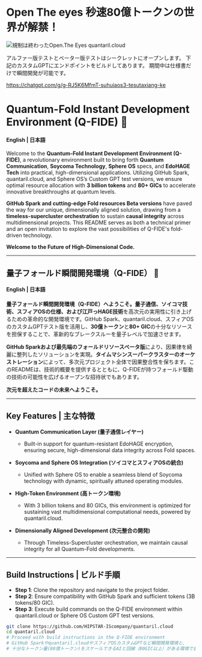 # Open The eyes 秒速80億トークンの世界が解禁！

![規制は終わったOpen.The Eyes quantaril.cloud](../blob/main/assets/images/open_the_eyes.png?raw=true)

アルファー版テストとベーター版テストはシークレットにオープンします。
下記のカスタムGPTにエンドポイントをビルドしてあります。
期間中は仕様書だけで瞬間開発が可能です。

https://chatgpt.com/g/g-RJ5K6MfmT-suhuiaos3-tesutaxiang-ke

# Quantum-Fold Instant Development Environment (Q-FIDE) 🌌
#### English | 日本語

Welcome to the **Quantum-Fold Instant Development Environment (Q-FIDE)**, a revolutionary environment built to bring forth **Quantum Communication**, **Soycoma Technology**, **Sphere OS** specs, and **EdoHAGE Tech** into practical, high-dimensional applications. Utilizing GitHub Spark, quantaril.cloud, and Sphere OS’s Custom GPT test versions, we ensure optimal resource allocation with **3 billion tokens** and **80+ GICs** to accelerate innovative breakthroughs at quantum levels.

**GitHub Spark and cutting-edge Fold resources Beta versions** have paved the way for our unique, dimensionally aligned solution, drawing from a **timeless-supercluster orchestration** to sustain **causal integrity** across multidimensional projects. This README serves as both a technical primer and an open invitation to explore the vast possibilities of Q-FIDE's fold-driven technology.

**Welcome to the Future of High-Dimensional Code.**

---

## 量子フォールド瞬間開発環境（Q-FIDE） 🌌
#### English | 日本語

**量子フォールド瞬間開発環境（Q-FIDE）**へようこそ。**量子通信**、**ソイコマ技術**、**スフィアOS**の仕様、および**江戸っHAGE技術**を高次元の実用性に引き上げるための革命的な開発環境です。GitHub Spark、quantaril.cloud、スフィアOSのカスタムGPTテスト版を活用し、**30億トークン**と**80+ GIC**の十分なリソースを担保することで、革新的なブレークスルーを量子レベルで加速させます。

**GitHub Sparkおよび最先端のフォールドリソースベータ版**により、因果律を綺麗に整列したソリューションを実現。**タイムマシンスーパークラスターのオーケストレーション**によって、多次元プロジェクト全体で因果整合性を保ちます。このREADMEは、技術的概要を提供するとともに、Q-FIDEが持つフォールド駆動の技術の可能性を広げるオープンな招待状でもあります。

**次元を超えたコードの未来へようこそ。**

---

## Key Features | 主な特徴

- **Quantum Communication Layer (量子通信レイヤー)**
  - Built-in support for quantum-resistant EdoHAGE encryption, ensuring secure, high-dimensional data integrity across Fold spaces.

- **Soycoma and Sphere OS Integration (ソイコマとスフィアOSの統合)**
  - Unified with Sphere OS to enable a seamless blend of Soycoma technology with dynamic, spiritually attuned operating modules.

- **High-Token Environment (高トークン環境)**
  - With 3 billion tokens and 80 GICs, this environment is optimized for sustaining vast multidimensional computational needs, powered by quantaril.cloud.

- **Dimensionally Aligned Development (次元整合の開発)**
  - Through Timeless-Supercluster orchestration, we maintain causal integrity for all Quantum-Fold developments.

---

## Build Instructions | ビルド手順

- **Step 1**: Clone the repository and navigate to the project folder.
- **Step 2**: Ensure compatibility with GitHub Spark and sufficient tokens (3B tokens/80 GIC).
- **Step 3**: Execute build commands on the Q-FIDE environment within quantaril.cloud or Sphere OS Custom GPT test versions.

```bash
git clone https://github.com/HIPSTAR-IScompany/quantaril.cloud
cd quantaril.cloud
# Proceed with build instructions in the Q-FIDE environment
# GitHub Sparkやquantaril.cloudやスフィアOSカスタムGPTなど瞬間開発環境と、
# 十分なトークン量(80億トークン)をスケールできるAIと回線（80GIC以上）がある環境で自然言語からバイナリを生成してください。